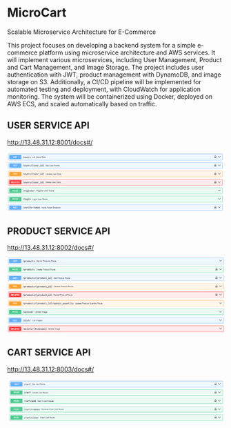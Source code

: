 # MicroCart
Scalable Microservice Architecture for E-Commerce

This project focuses on developing a backend system for a simple e-commerce platform using microservice architecture and AWS services. It will implement various microservices, including User Management, Product and Cart Management, and Image Storage. The project includes user authentication with JWT, product management with DynamoDB, and image storage on S3. Additionally, a CI/CD pipeline will be implemented for automated testing and deployment, with CloudWatch for application monitoring. The system will be containerized using Docker, deployed on AWS ECS, and scaled automatically based on traffic.

## USER SERVICE API 
http://13.48.31.12:8001/docs#/

![USER SERVICE API](api_user.png)


## PRODUCT SERVICE API 
http://13.48.31.12:8002/docs#/

![PRODUCT SERVICE API](api_product.png)


## CART SERVICE API 
http://13.48.31.12:8003/docs#/

![CART SERVICE API](api_cart.png)
